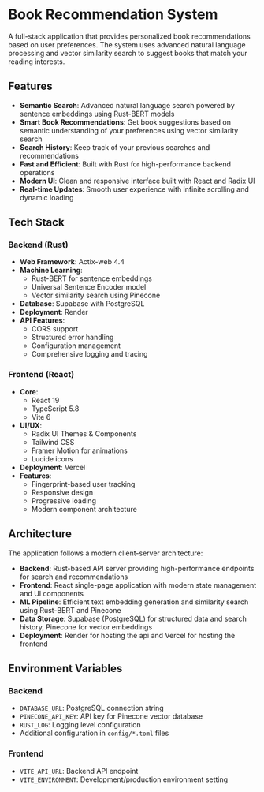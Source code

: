 # Book Recommendation System

A full-stack application that provides personalized book recommendations based on user preferences. The system uses advanced natural language processing and vector similarity search to suggest books that match your reading interests.

## Features

- **Semantic Search**: Advanced natural language search powered by sentence embeddings using Rust-BERT models
- **Smart Book Recommendations**: Get book suggestions based on semantic understanding of your preferences using vector similarity search
- **Search History**: Keep track of your previous searches and recommendations
- **Fast and Efficient**: Built with Rust for high-performance backend operations
- **Modern UI**: Clean and responsive interface built with React and Radix UI
- **Real-time Updates**: Smooth user experience with infinite scrolling and dynamic loading

## Tech Stack

### Backend (Rust)
- **Web Framework**: Actix-web 4.4
- **Machine Learning**:
  - Rust-BERT for sentence embeddings
  - Universal Sentence Encoder model
  - Vector similarity search using Pinecone
- **Database**: Supabase with PostgreSQL
- **Deployment**: Render
- **API Features**:
  - CORS support
  - Structured error handling
  - Configuration management
  - Comprehensive logging and tracing

### Frontend (React)
- **Core**:
  - React 19
  - TypeScript 5.8
  - Vite 6
- **UI/UX**:
  - Radix UI Themes & Components
  - Tailwind CSS
  - Framer Motion for animations
  - Lucide icons
- **Deployment**: Vercel
- **Features**:
  - Fingerprint-based user tracking
  - Responsive design
  - Progressive loading
  - Modern component architecture

## Architecture

The application follows a modern client-server architecture:

- **Backend**: Rust-based API server providing high-performance endpoints for search and recommendations
- **Frontend**: React single-page application with modern state management and UI components
- **ML Pipeline**: Efficient text embedding generation and similarity search using Rust-BERT and Pinecone
- **Data Storage**: Supabase (PostgreSQL) for structured data and search history, Pinecone for vector embeddings
- **Deployment**: Render for hosting the api and Vercel for hosting the frontend

## Environment Variables

### Backend
- `DATABASE_URL`: PostgreSQL connection string
- `PINECONE_API_KEY`: API key for Pinecone vector database
- `RUST_LOG`: Logging level configuration
- Additional configuration in `config/*.toml` files

### Frontend
- `VITE_API_URL`: Backend API endpoint
- `VITE_ENVIRONMENT`: Development/production environment setting
